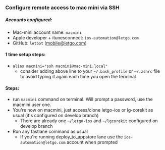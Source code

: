 ### Configure remote access to mac mini via SSH

##### Accounts configured:
- Mac-mini account name:   `macmini`
- Apple developer + itunesconnect:  `ios-automation@letgo.com`
- GitHub: 	`letbot` (mobile@letgo.com) 

#### 1 time setup steps:
- `alias macmini="ssh macmini@mac-mini.local"`
	- consider adding above line to your `~/.bash_profile` or `~/.zshrc` file to avoid typing it again each time you open the terminal

#### Steps:
- run `macmini` command on terminal. Will prompt a password, use the macmini user one.
- You're now on macmini, just access/clone letgo-ios or lg-corekit as usual (it's configured on develop branch)
	- There are already one `~/letgo-ios` and `~/lgcorekit` configured on develop branch
- Run any fastlane command as usual
	- If you're running deploy_to_appstore lane use the `ios-automation@letgo.com` account when prompted

